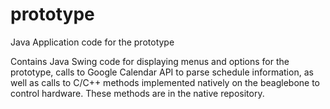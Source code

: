 prototype
=========

Java Application code for the prototype

Contains Java Swing code for displaying menus and options for the prototype, 
calls to Google Calendar API to parse schedule information, as well as calls
to C/C++ methods implemented natively on the beaglebone to control hardware.
These methods are in the native repository.
